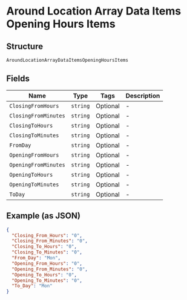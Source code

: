 
# Around Location Array Data Items Opening Hours Items

## Structure

`AroundLocationArrayDataItemsOpeningHoursItems`

## Fields

| Name | Type | Tags | Description |
|  --- | --- | --- | --- |
| `ClosingFromHours` | `string` | Optional | - |
| `ClosingFromMinutes` | `string` | Optional | - |
| `ClosingToHours` | `string` | Optional | - |
| `ClosingToMinutes` | `string` | Optional | - |
| `FromDay` | `string` | Optional | - |
| `OpeningFromHours` | `string` | Optional | - |
| `OpeningFromMinutes` | `string` | Optional | - |
| `OpeningToHours` | `string` | Optional | - |
| `OpeningToMinutes` | `string` | Optional | - |
| `ToDay` | `string` | Optional | - |

## Example (as JSON)

```json
{
  "Closing_From_Hours": "0",
  "Closing_From_Minutes": "0",
  "Closing_To_Hours": "0",
  "Closing_To_Minutes": "0",
  "From_Day": "Mon",
  "Opening_From_Hours": "0",
  "Opening_From_Minutes": "0",
  "Opening_To_Hours": "0",
  "Opening_To_Minutes": "0",
  "To_Day": "Mon"
}
```

